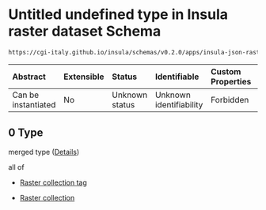 # Untitled undefined type in Insula raster dataset Schema

```txt
https://cgi-italy.github.io/insula/schemas/v0.2.0/apps/insula-json-raster-dataset.schema.json#/allOf/0
```



| Abstract            | Extensible | Status         | Identifiable            | Custom Properties | Additional Properties | Access Restrictions | Defined In                                                                                                             |
| :------------------ | :--------- | :------------- | :---------------------- | :---------------- | :-------------------- | :------------------ | :--------------------------------------------------------------------------------------------------------------------- |
| Can be instantiated | No         | Unknown status | Unknown identifiability | Forbidden         | Allowed               | none                | [insula-json-raster-dataset.schema.json\*](schemas/apps/insula-json-raster-dataset.schema.json) |

## 0 Type

merged type ([Details](platform-collection-defs-platformrastercollection.md))

all of

* [Raster collection tag](platform-collection-defs-raster-collection-tag.md)

* [Raster collection](raster-collection.md)
